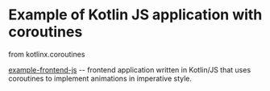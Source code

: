 # Example of Kotlin JS application with coroutines

from kotlinx.coroutines

[example-frontend-js](example-frontend-js/README.md) -- frontend application written in Kotlin/JS
that uses coroutines to implement animations in imperative style.